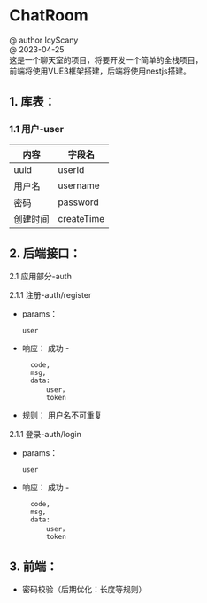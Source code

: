 # ChatRoom

@ author IcyScany \
@ 2023-04-25 \
  这是一个聊天室的项目，将要开发一个简单的全栈项目， \
  前端将使用VUE3框架搭建，后端将使用nestjs搭建。


## 1. 库表：
### 1.1 用户-user
  | 内容 | 字段名 |
  | ---- | ---- |
  | uuid |  userId |
  | 用户名 | username |
  | 密码 |  password |
  | 创建时间 |  createTime |


## 2. 后端接口：
2.1 应用部分-auth

2.1.1 注册-auth/register
- params： 
  ```
  user
  ```

- 响应： 成功 - 
  ```
    code,
    msg, 
    data:
        user，
        token
   ```

- 规则： 用户名不可重复


2.1.1 登录-auth/login
- params： 
  ```
  user
  ```

- 响应： 成功 - 
  ```
    code,
    msg, 
    data:
        user，
        token
   ```
  

## 3. 前端：
- 密码校验（后期优化：长度等规则）


